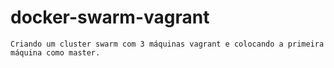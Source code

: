 # docker-swarm-vagrant

```
Criando um cluster swarm com 3 máquinas vagrant e colocando a primeira máquina como master.
```
